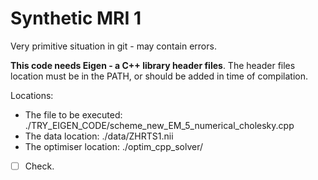 # Synthetic MRI 1

Very primitive situation in git - may contain errors.

**This code needs Eigen - a C++ library header files**. The header files location must be in the PATH, or should be added in time of compilation. 

Locations: 
* The file to be executed: ./TRY_EIGEN_CODE/scheme_new_EM_5_numerical_cholesky.cpp
* The data location: ./data/ZHRTS1.nii
* The optimiser location: ./optim_cpp_solver/

* [ ] Check. 